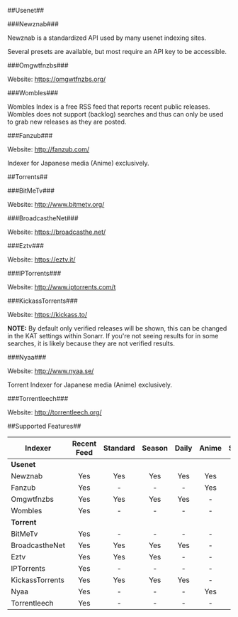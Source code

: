 ##Usenet##

###Newznab###

Newznab is a standardized API used by many usenet indexing sites.

Several presets are available, but most require an API key to be accessible.

###Omgwtfnzbs###

Website: https://omgwtfnzbs.org/  

###Wombles###

Wombles Index is a free RSS feed that reports recent public releases. Wombles does not support (backlog) searches and thus can only be used to grab new releases as they are posted.

###Fanzub###

Website: http://fanzub.com/

Indexer for Japanese media (Anime) exclusively.


##Torrents##

###BitMeTv###

Website: http://www.bitmetv.org/

###BroadcastheNet###

Website: https://broadcasthe.net/

###Eztv###

Website: https://eztv.it/

###IPTorrents###

Website: http://www.iptorrents.com/t

###KickassTorrents###

Website: https://kickass.to/

**NOTE:** By default only verified releases will be shown, this can be changed in the KAT settings within Sonarr. If you're not seeing results for in some searches, it is likely because they are not verified results.

###Nyaa###

Website: http://www.nyaa.se/

Torrent Indexer for Japanese media (Anime) exclusively.

###Torrentleech###

Website: http://torrentleech.org/

##Supported Features##

| Indexer         | Recent Feed | Standard | Season |  Daily  | Anime | Specials |
|-----------------|:-----------:|:--------:|:------:|:-------:|:-----:|:--------:|
| **Usenet**      |             |          |        |         |       |          |
| Newznab         |     Yes     |    Yes   |   Yes  |   Yes   |  Yes  |   Basic  |
| Fanzub          |     Yes     |     -    |    -   |    -    |  Yes  |     -    |
| Omgwtfnzbs      |     Yes     |    Yes   |   Yes  |   Yes   |   -   |   Basic  |
| Wombles         |     Yes     |     -    |    -   |    -    |   -   |     -    |
| **Torrent**     |             |          |        |         |       |          |
| BitMeTv         |     Yes     |     -    |    -   |    -    |   -   |     -    |
| BroadcastheNet  |     Yes     |    Yes   |   Yes  |   Yes   |   -   |     -    |
| Eztv            |     Yes     |    Yes   |   Yes  |    -    |   -   |     -    |
| IPTorrents      |     Yes     |     -    |    -   |    -    |   -   |     -    |
| KickassTorrents |     Yes     |    Yes   |   Yes  |   Yes   |   -   |   Basic  |
| Nyaa            |     Yes     |     -    |    -   |    -    |  Yes  |   Basic  |
| Torrentleech    |     Yes     |     -    |    -   |    -    |   -   |     -    |